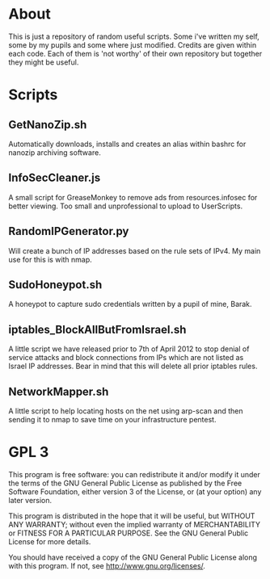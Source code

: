 About
======
This is just a repository of random useful scripts. Some i've written my self, some by my pupils and some where just modified. Credits are given within each code. Each of them is 'not worthy' of their own repository but together they might be useful. 

Scripts
==========
## GetNanoZip.sh
Automatically downloads, installs and creates an alias within bashrc for nanozip archiving software.
## InfoSecCleaner.js
A small script for GreaseMonkey to remove ads from resources.infosec for better viewing. Too small and unprofessional to upload to UserScripts.
## RandomIPGenerator.py
Will create a bunch of IP addresses based on the rule sets of IPv4. My main use for this is with nmap. 
## SudoHoneypot.sh
A honeypot to capture sudo credentials written by a pupil of mine, Barak.
## iptables_BlockAllButFromIsrael.sh
A little script we have released prior to 7th of April 2012 to stop denial of service attacks and block connections from IPs which are not listed as Israel IP addresses. Bear in mind that this will delete all prior iptables rules. 
## NetworkMapper.sh
A little script to help locating hosts on the net using arp-scan and then sending it to nmap to save time on your infrastructure pentest. 


GPL 3
======
This program is free software: you can redistribute it and/or modify
it under the terms of the GNU General Public License as published by
the Free Software Foundation, either version 3 of the License, or
(at your option) any later version.

This program is distributed in the hope that it will be useful,
but WITHOUT ANY WARRANTY; without even the implied warranty of
MERCHANTABILITY or FITNESS FOR A PARTICULAR PURPOSE.  See the
GNU General Public License for more details.

You should have received a copy of the GNU General Public License
along with this program.  If not, see <http://www.gnu.org/licenses/>.
